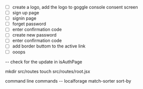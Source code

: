 
- [ ] create a logo, add the logo to goggle console consent screen
- [ ] sign up page
- [ ] signin page
- [ ] forget password
- [ ] enter confirmation code
- [ ] create new password
- [ ] enter confirmation code
- [ ] add border buttom to the active link 
- [ ] ooops

-- check for the update in isAuthPage

mkdir src/routes
touch src/routes/root.jsx

command line commands -- localforage match-sorter sort-by